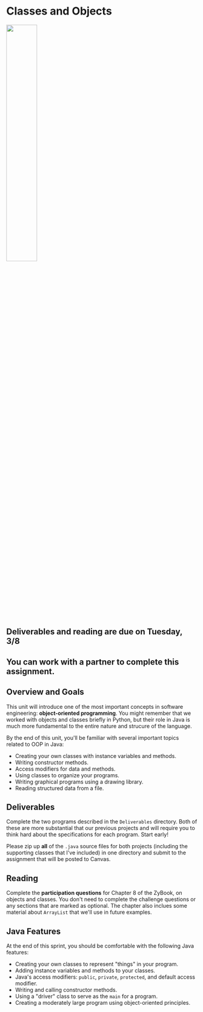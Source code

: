 
# Classes and Objects

<img src="https://imgs.xkcd.com/comics/bonding_2x.png" width="40%" />

## Deliverables and reading are due on Tuesday, 3/8

## You can work with a partner to complete this assignment.

## Overview and Goals
This unit will introduce one of the most important concepts in software engineering: **object-oriented programming**. You might remember that we worked with objects and classes briefly in Python, but their role in Java is much more fundamental to the entire nature and strucure of the language.

By the end of this unit, you'll be familiar with several important topics related to OOP in Java:

- Creating your own classes with instance variables and methods.
- Writing constructor methods.
- Access modifiers for data and methods.
- Using classes to organize your programs.
- Writing graphical programs using a drawing library.
- Reading structured data from a file.


## Deliverables

Complete the two programs described in the `Deliverables` directory. Both of these are more substantial that our previous projects and will require you to think hard about the specifications for each program. Start early!

Please zip up **all** of the `.java` source files for both projects (including the supporting classes that I've included) in one directory and submit to the assignment that will be posted to Canvas. 


## Reading

Complete the **participation questions** for Chapter 8 of the ZyBook, on objects and classes. You don't need to complete the challenge questions or any sections that are marked as optional. The chapter also inclues some material about `ArrayList` that we'll use in future examples.


## Java Features

At the end of this sprint, you should be comfortable with the following Java features:

- Creating your own classes to represent "things" in your program.
- Adding instance variables and methods to your classes.
- Java's access modifiers: `public`, `private`, `protected`, and default access modifier.
- Writing and calling constructor methods.
- Using a "driver" class to serve as the `main` for a program.
- Creating a moderately large program using object-oriented principles.
